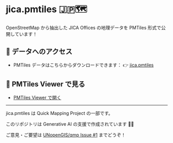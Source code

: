 # jica.pmtiles 🇯🇵🗺️

OpenStreetMap から抽出した JICA Offices の地理データを PMTiles 形式で公開しています！

## 🚀 データへのアクセス

- PMTiles データはこちらからダウンロードできます：
  👉 [jica.pmtiles](https://hfu.github.io/jica.pmtiles/jica.pmtiles)

## 👀 PMTiles Viewer で見る

- [PMTiles Viewer で開く](https://pmtiles.io/?url=https://hfu.github.io/jica.pmtiles/jica.pmtiles)

---

jica.pmtiles は Quick Mapping Project の一部です。

このリポジトリは Generative AI の支援で作成されています 🤖✨

ご意見・ご要望は [UNopenGIS/qmp Issue #1](https://github.com/UNopenGIS/qmp/issues/1) までどうぞ！
